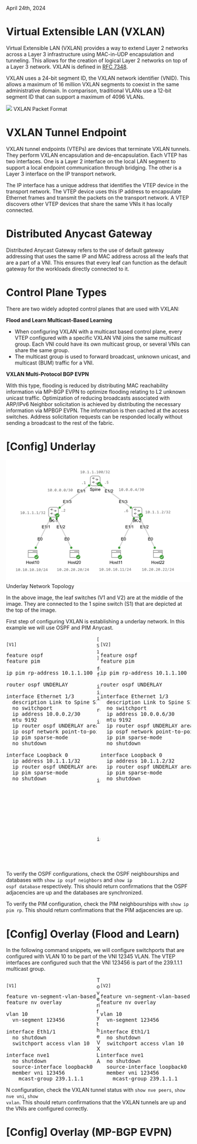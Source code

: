 <div style="margin-bottom: 2ch;text-transform: none;">
April 24th, 2024</div>

# Virtual Extensible LAN (VXLAN)

Virtual Extensible LAN (VXLAN) provides a way to extend Layer 2 networks across a Layer 3 infrastructure using MAC-in-UDP encapsulation and tunneling. This allows for the creation of logical Layer 2 networks on top of a Layer 3 network. VXLAN is defined in [RFC 7348](https://tools.ietf.org/html/rfc7348).

VXLAN uses a 24-bit segment ID, the VXLAN network identifier (VNID). This allows a maximum of 16 million VXLAN segments to coexist in the same administrative domain. In comparison, traditional VLANs use a 12-bit segment ID that can support a maximum of 4096 VLANs.

<img src="documentation/media/vxlan_packet.png" class="border">
VXLAN Packet Format

# VXLAN Tunnel Endpoint

VXLAN tunnel endpoints (VTEPs) are devices that terminate VXLAN tunnels. They perform VXLAN encapsulation and de-encapsulation. Each VTEP has two interfaces. One is a Layer 2 interface on the local LAN segment to support a local endpoint communication through bridging. The other is a Layer 3 interface on the IP transport network.

The IP interface has a unique address that identifies the VTEP device in the transport network. The VTEP device uses this IP address to encapsulate Ethernet frames and transmit the packets on the transport network. A VTEP discovers other VTEP devices that share the same VNIs it has locally connected.

# Distributed Anycast Gateway

Distributed Anycast Gateway refers to the use of default gateway addressing that uses the same IP and MAC address across all the leafs that are a part of a VNI. This ensures that every leaf can function as the default gateway for the workloads directly connected to it. 

# Control Plane Types

There are two widely adopted control planes that are used with VXLAN:

**Flood and Learn Multicast-Based Learning**

- When configuring VXLAN with a multicast based control plane, every VTEP configured with a specific VXLAN VNI joins the same multicast group. Each VNI could have its own multicast group, or several VNIs can share the same group. 
- The multicast group is used to forward broadcast, unknown unicast, and multicast (BUM) traffic for a VNI.

**VXLAN Multi-Protocol BGP EVPN**

With this type, flooding is reduced by distributing MAC reachability information via MP-BGP EVPN to optimize flooding relating to L2 unknown unicast traffic. Optimization of reducing broadcasts associated with ARP/IPv6 Neighbor solicitation is achieved by distributing the necessary information via MPBGP EVPN. The information is then cached at the access switches. Address solicitation requests can be responded locally without sending a broadcast to the rest of the fabric.

# [Config] Underlay

<img src="documentation/media/vxlan_underlay.png" class="border">
Underlay Network Topology

In the above image, the leaf switches (V1 and V2) are at the middle of the image. They are connected to the 1 spine switch (S1) that are depicted at the top of the image.

First step of configuring VXLAN is establishing a underlay network. In this example we will use OSPF and PIM Anycast.

<div style="width: 49%; float: left;">

<code>[V1]</code>
<pre>
feature ospf
feature pim

ip pim rp-address 10.1.1.100

router ospf UNDERLAY

interface Ethernet 1/3
  description Link to Spine S1
  no switchport
  ip address 10.0.0.2/30
  mtu 9192
  ip router ospf UNDERLAY area 0.0.0.0
  ip ospf network point-to-point
  ip pim sparse-mode
  no shutdown

interface Loopback 0
  ip address 10.1.1.1/32
  ip router ospf UNDERLAY area 0.0.0.0
  ip pim sparse-mode
  no shutdown
</pre>

</div>
<div style="width: 49%; float: right;">

<code>[V2]</code>
<pre>
feature ospf
feature pim

ip pim rp-address 10.1.1.100

router ospf UNDERLAY

interface Ethernet 1/3
  description Link to Spine S1
  no switchport
  ip address 10.0.0.6/30
  mtu 9192
  ip router ospf UNDERLAY area 0.0.0.0
  ip ospf network point-to-point
  ip pim sparse-mode
  no shutdown

interface Loopback 0
  ip address 10.1.1.2/32
  ip router ospf UNDERLAY area 0.0.0.0
  ip pim sparse-mode
  no shutdown
</pre>

</div>

<code>[S1]</code>
<pre>
feature ospf
feature pim

ip pim rp-address 10.1.1.100
ip pim anycast-rp 10.1.1.100 10.0.0.1
ip pim anycast-rp 10.1.1.100 10.0.0.5

router ospf UNDERLAY

interface Ethernet 1/1
  description Link to VTEP V1
  no switchport
  ip address 10.0.0.1/30
  mtu 9192
  ip router ospf UNDERLAY area 0.0.0.0
  ip ospf network point-to-point
  ip pim sparse-mode
  no shutdown

interface Ethernet 1/2
  description Link to VTEP V2
  no switchport
  ip address 10.0.0.5/30
  mtu 9192
  ip router ospf UNDERLAY area 0.0.0.0
  ip ospf network point-to-point
  ip pim sparse-mode
  no shutdown

interface Loopback 0
  ip address 10.1.1.100/32
  ip router ospf UNDERLAY area 0.0.0.0
  ip pim sparse-mode
  no shutdown
</pre>

To verify the OSPF configurations, check the OSPF neighbourships and databases with <code>show ip ospf neighbors</code> and <code>show ip ospf database</code> respectively. This should return confirmations that the OSPF adjacencies are up and the databases are synchronized.

To verify the PIM configuration, check the PIM neighbourships with <code>show ip pim rp</code>. This should return confirmations that the PIM adjacencies are up.

# [Config] Overlay (Flood and Learn)

In the following command snippets, we will configure switchports that are configured with VLAN 10 to be part of the VNI 12345 VLAN. The VTEP interfaces are configured such that the VNI 123456 is part of the 239.1.1.1 multicast group.

<div style="width: 49%; float: left;">

<code>[V1]</code>
<pre>
feature vn-segment-vlan-based
feature nv overlay

vlan 10
  vn-segment 123456

interface Eth1/1
  no shutdown
  switchport access vlan 10

interface nve1
  no shutdown
  source-interface loopback0
  member vni 123456
    mcast-group 239.1.1.1
</pre>

</div>
<div style="width: 49%; float: right;">

<code>[V2]</code>
<pre>
feature vn-segment-vlan-based
feature nv overlay

vlan 10
  vn-segment 123456

interface Eth1/1
  no shutdown
  switchport access vlan 10

interface nve1
  no shutdown
  source-interface loopback0
  member vni 123456
    mcast-group 239.1.1.1
</pre>

</div>

To verify the VXLAN configuration, check the VXLAN tunnel status with <code>show nve peers</code>, <code>show nve vni</code>, <code>show vxlan</code>. This should return confirmations that the VXLAN tunnels are up and the VNIs are configured correctly.

# [Config] Overlay (MP-BGP EVPN)

